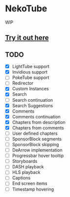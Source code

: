 # NekoTube

WIP

## [Try it out here](https://tube.deniz.blue)

## TODO

- [x] LightTube support
- [x] Invidious support
- [ ] PokeTube support
- [ ] Redirector
- [x] Custom Instances
- [x] Search
- [ ] Search continuation
- [x] Search Suggestions
- [x] Comments
- [x] Comments continuation
- [x] Chapters from description
- [x] Chapters from comments
- [ ] User defined chapters
- [ ] SponsorBlock segments
- [ ] SponsorBlock skipping
- [ ] DeArrow implementation
- [ ] Progressbar hover tooltip
- [ ] Storyboards
- [ ] DASH playback
- [ ] HLS playback
- [ ] Captions
- [ ] End screen items
- [ ] Timestamp hovering
